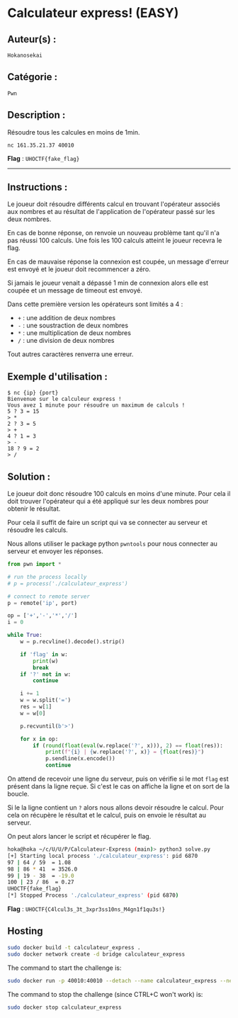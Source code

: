 # Calculateur express! (EASY)

## Auteur(s) :

`Hokanosekai`

## Catégorie : 

`Pwn`

## Description :

Résoudre tous les calcules en moins de 1min.

`nc 161.35.21.37 40010`

**Flag** : `UHOCTF{fake_flag}`

---

## Instructions :

Le joueur doit résoudre différents calcul en trouvant l'opérateur associés aux nombres et au résultat de l'application de l'opérateur passé sur les deux nombres.

En cas de bonne réponse, on renvoie un nouveau problème tant qu'il n'a pas réussi 100 calculs. Une fois les 100 calculs atteint le joueur recevra le flag.

En cas de mauvaise réponse la connexion est coupée, un message d'erreur est envoyé et le joueur doit recommencer a zéro.

Si jamais le joueur venait a dépassé 1 min de connexion alors elle est coupée et un message de timeout est envoyé.

Dans cette première version les opérateurs sont limités a 4 :

- `+` : une addition de deux nombres
- `-` : une soustraction de deux nombres
- `*` : une multiplication de deux nombres
- `/` : une division de deux nombres

Tout autres caractères renverra une erreur.

## Exemple d'utilisation :

```
$ nc {ip} {port}
Bienvenue sur le calculeur express !
Vous avez 1 minute pour résoudre un maximum de calculs !
5 ? 3 = 15
> *
2 ? 3 = 5
> +
4 ? 1 = 3
> -
18 ? 9 = 2
> /
```
## Solution :

Le joueur doit donc résoudre 100 calculs en moins d'une minute. Pour cela il doit trouver l'opérateur qui a été appliqué sur les deux nombres pour obtenir le résultat.

Pour cela il suffit de faire un script qui va se connecter au serveur et résoudre les calculs.

Nous allons utiliser le package python `pwntools` pour nous connecter au serveur et envoyer les réponses.

```python
from pwn import *

# run the process locally
# p = process('./calculateur_express')

# connect to remote server
p = remote('ip', port)

op = ['+','-','*','/']
i = 0

while True:
    w = p.recvline().decode().strip()

    if 'flag' in w:
        print(w)
        break
    if '?' not in w:
        continue

    i += 1
    w = w.split('=')
    res = w[1]
    w = w[0]

    p.recvuntil(b'>')

    for x in op:
        if (round(float(eval(w.replace('?', x))), 2) == float(res)):
            print(f"{i} | {w.replace('?', x)} = {float(res)}")
            p.sendline(x.encode())
            continue
```

On attend de recevoir une ligne du serveur, puis on vérifie si le mot `flag` est présent dans la ligne reçue. Si c'est le cas on affiche la ligne et on sort de la boucle.

Si le la ligne contient un `?` alors nous allons devoir résoudre le calcul. Pour cela on récupère le résultat et le calcul, puis on envoie le résultat au serveur.

On peut alors lancer le script et récupérer le flag.

```bash
hoka@hoka ~/c/U/U/P/Calculateur-Express (main)> python3 solve.py
[+] Starting local process './calculateur_express': pid 6870
97 | 64 / 59  = 1.08
98 | 86 * 41  = 3526.0
99 | 19 - 38  = -19.0
100 | 23 / 86  = 0.27
UHOCTF{fake_flag}
[*] Stopped Process './calculateur_express' (pid 6870)
```

**Flag** : `UHOCTF{C4lcul3s_3t_3xpr3ss10ns_M4gn1f1qu3s!}`

## Hosting

```bash
sudo docker build -t calculateur_express .
sudo docker network create -d bridge calculateur_express
```

The command to start the challenge is:

```bash
sudo docker run -p 40010:40010 --detach --name calculateur_express --network calculateur_express calculateur_express:latest
```

The command to stop the challenge (since CTRL+C won't work) is:

```bash
sudo docker stop calculateur_express
```
